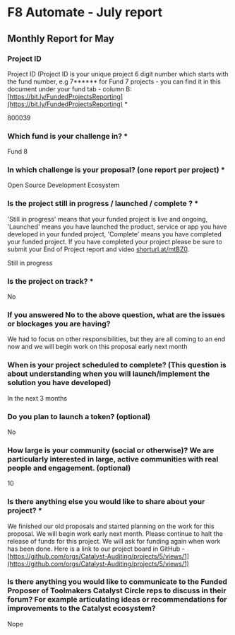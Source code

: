 # F8 Automate - July report

## Monthly Report for May

### Project ID

Project ID (Project ID is your unique project 6 digit number  which starts with the fund number, e.g 7\*\*\*\*\*\* for Fund 7 projects - you can find it in this document under your fund tab - column B:  [https://bit.ly/FundedProjectsReporting](https://bit.ly/FundedProjectsReporting) \*

800039

### Which fund is your challenge in? \*

Fund 8

### In which challenge is your proposal? (one report per project) \*

Open Source Development Ecosystem

### Is the project still in progress / launched / complete ? \*

&#x20;'Still in progress' means that your funded project is live and ongoing, 'Launched' means you have launched the product, service or app you have developed in your funded project, 'Complete' means you have completed your funded project. If you have completed your project please be sure to submit your End of Project report and video [shorturl.at/mtBZ0](http://shorturl.at/mtBZ0).

Still in progress

### Is the project on track? \*

No

### If you answered No to the above question, what are the issues or blockages you are having?

We had to focus on other responsibilities, but they are all coming to an end now and we will begin work on this proposal early next month

### When is your project scheduled to complete? (This question is about understanding when you will launch/implement the solution you have developed)

In the next 3 months

### Do you plan to launch a token? (optional)

No

### How large is your community (social or otherwise)? We are particularly interested in large, active communities with real people and engagement. (optional)

10

### Is there anything else you would like to share about your project? \*

We finished our old proposals and started planning on the work for this proposal. We will begin work early next month. Please continue to halt the release of funds for this project. We will ask for funding again when work has been done. Here is a link to our project board in GitHub - [https://github.com/orgs/Catalyst-Auditing/projects/5/views/1](https://github.com/orgs/Catalyst-Auditing/projects/5/views/1)

### Is there anything you would like to communicate to the Funded Proposer of Toolmakers Catalyst Circle reps to discuss in their forum? For example articulating ideas or recommendations for improvements to the Catalyst ecosystem?

Nope



